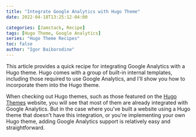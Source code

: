 ```yaml
---
title: "Integrate Google Analytics with Hugo Theme"
date: 2022-04-18T13:25:12-04:00

categories: [Jamstack, Recipe]
tags: [Hugo Theme, Google Analytics]
series: "Hugo Theme Recipes"
toc: false
author: "Igor Baiborodine"
---
```


This article provides a quick recipe for integrating Google Analytics with a Hugo theme. 
Hugo comes with a group of built-in internal templates, including those required to use Google Analytics, and I'll show you how to incorporate them into the Hugo theme.

<!--more-->

When checking out Hugo themes, such as those featured on the [Hugo Themes](https://themes.gohugo.io/) website, you will see that most of them are already integrated with Google Analytics.
But in the case where you've built a website using a Hugo theme that doesn't have this integration, or you're implementing your own Hugo theme, adding Google Analytics support is relatively easy and straightforward.


